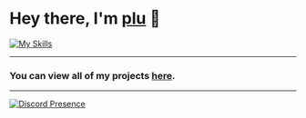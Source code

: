 # Hey there, I'm [plu](https://github.com/proxyplu) 👋

[![My Skills](https://skillicons.dev/icons?i=js,lua,eclipse,powershell,vscode)](https://skillicons.dev)

<hr>

### You can view all of my projects [here](https://github.com/proxyplu?tab=repositories).

<hr>

[![Discord Presence](https://lanyard.cnrad.dev/api/716080420554407956)](https://discord.com/users/716080420554407956)

